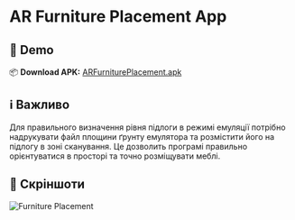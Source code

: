 # AR Furniture Placement App

## 🚀 Demo

📦 **Download APK:** [ARFurniturePlacement.apk](https://example.com/ARFurniturePlacement.apk)

## ℹ Важливо

Для правильного визначення рівня підлоги в режимі емуляції потрібно надрукувати файл площини ґрунту емулятора та розмістити його на підлогу в зоні сканування. Це дозволить програмі правильно орієнтуватися в просторі та точно розміщувати меблі.


## 📸 Скріншоти

![Furniture Placement](Screenshots/furniture_placement.png)



